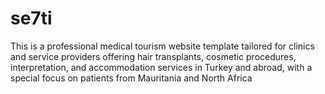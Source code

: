 # se7ti
This is a professional medical tourism website template tailored for clinics and service providers offering hair transplants, cosmetic procedures, interpretation, and accommodation services in Turkey and abroad, with a special focus on patients from Mauritania and North Africa
